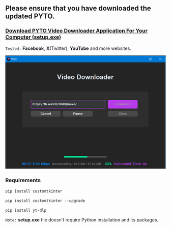 ## Please ensure that you have downloaded the updated PYTO.

### <a href="https://github.com/gitmahin/PYTO-Video-Downloader/releases">Download PYTO Video Downloader Application For Your Computer (setup.exe)</a>

`Tested:` **Facebook**, **X**(Twitter), **YouTube** and more websites.

![screenshot](ss.png)

### Requirements

```
pip install customtkinter
```
```
pip install customtkinter --upgrade
```
```
pip install yt-dlp
```
`Note:` **setup.exe** file doesn't require Python installation and its packages.
